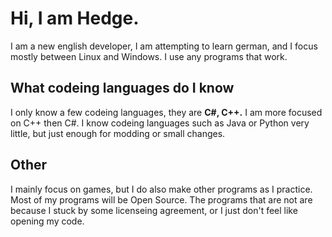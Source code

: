 # Hi, I am Hedge.

I am a new english developer, I am attempting to learn german, and I focus mostly between Linux and Windows. I use any programs that work.

## What codeing languages do I know

I only know a few codeing languages, they are **C#, C++.** I am more focused on C++ then C#.
  I know codeing languages such as Java or Python very little, but just enough for modding or small changes.
  
## Other

I mainly focus on games, but I do also make other programs as I practice. Most of my programs will be Open Source. The programs that are not are because I stuck by some licenseing agreement, or I just don't feel like opening my code.


